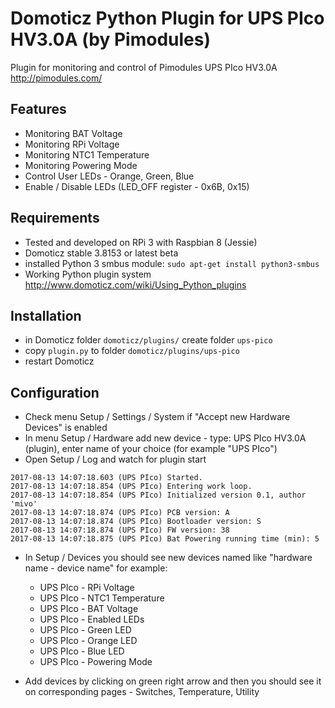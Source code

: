 # Domoticz Python Plugin for UPS PIco HV3.0A (by Pimodules)
Plugin for monitoring and control of Pimodules UPS PIco HV3.0A http://pimodules.com/

## Features
- Monitoring BAT Voltage
- Monitoring RPi Voltage
- Monitoring NTC1 Temperature
- Monitoring Powering Mode
- Control User LEDs - Orange, Green, Blue
- Enable / Disable LEDs (LED_OFF register - 0x6B, 0x15)

## Requirements
- Tested and developed on RPi 3 with Raspbian 8 (Jessie)
- Domoticz stable 3.8153 or latest beta
- installed Python 3 smbus module: `sudo apt-get install python3-smbus`
- Working Python plugin system http://www.domoticz.com/wiki/Using_Python_plugins

## Installation
- in Domoticz folder `domoticz/plugins/` create folder `ups-pico`
- copy `plugin.py` to folder `domoticz/plugins/ups-pico`
- restart Domoticz

## Configuration
- Check menu Setup / Settings / System if "Accept new Hardware Devices" is enabled
- In menu Setup / Hardware add new device - type: UPS PIco HV3.0A (plugin), enter name of your choice (for example "UPS PIco")
- Open Setup / Log and watch for plugin start
```
2017-08-13 14:07:18.603 (UPS PIco) Started.
2017-08-13 14:07:18.854 (UPS PIco) Entering work loop.
2017-08-13 14:07:18.854 (UPS PIco) Initialized version 0.1, author 'mivo'
2017-08-13 14:07:18.874 (UPS PIco) PCB version: A
2017-08-13 14:07:18.874 (UPS PIco) Bootloader version: S
2017-08-13 14:07:18.874 (UPS PIco) FW version: 38
2017-08-13 14:07:18.875 (UPS PIco) Bat Powering running time (min): 5
```
- In Setup / Devices you should see new devices named like "hardware name - device name" for example:
    - UPS PIco - RPi Voltage
    - UPS PIco - NTC1 Temperature
    - UPS PIco - BAT Voltage
    - UPS PIco - Enabled LEDs
    - UPS PIco - Green LED
    - UPS PIco - Orange LED
    - UPS PIco - Blue LED
    - UPS PIco - Powering Mode

- Add devices by clicking on green right arrow and then you should see it on corresponding pages - Switches, Temperature, Utility
